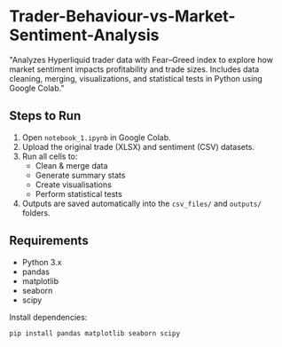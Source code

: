 # Trader-Behaviour-vs-Market-Sentiment-Analysis
"Analyzes Hyperliquid trader data with Fear–Greed index to explore how market sentiment impacts profitability and trade sizes. Includes data cleaning, merging, visualizations, and statistical tests in Python using Google Colab."

## Steps to Run
1. Open `notebook_1.ipynb` in Google Colab.
2. Upload the original trade (XLSX) and sentiment (CSV) datasets.
3. Run all cells to:
   - Clean & merge data
   - Generate summary stats
   - Create visualisations
   - Perform statistical tests
4. Outputs are saved automatically into the `csv_files/` and `outputs/` folders.

## Requirements
- Python 3.x
- pandas
- matplotlib
- seaborn
- scipy

Install dependencies:
```bash
pip install pandas matplotlib seaborn scipy
